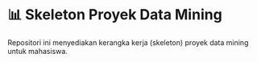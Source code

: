 # 📊 Skeleton Proyek Data Mining

Repositori ini menyediakan kerangka kerja (skeleton) proyek data mining untuk mahasiswa.
